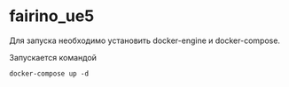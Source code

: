 # fairino_ue5
Для запуска необходимо установить docker-engine и docker-compose.

Запускается командой
```shell
docker-compose up -d
```